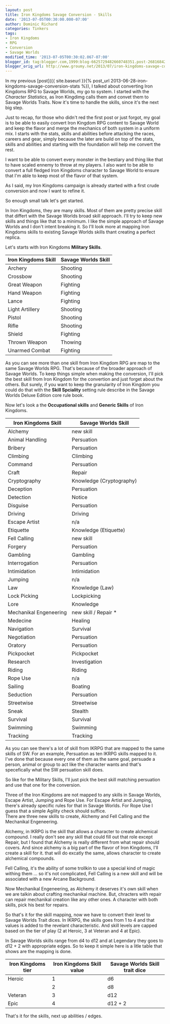 ```yaml
---
layout: post
title: Iron Kingdoms Savage Conversion - Skills
date: '2013-07-05T00:30:00.000-07:00'
author: Dominic Richard
categories: Tinkers
tags:
- Iron Kingdoms
- RPG
- Conversion
- Savage Worlds
modified_time: '2013-07-05T00:30:02.067-07:00'
blogger_id: tag:blogger.com,1999:blog-6625729482660748351.post-2681684214380615274
blogger_orig_url: http://www.groumy.net/2013/07/iron-kingdoms-savage-conversion-skills.html
---
```


In my previous [post]({{ site.baseurl }}{% post_url
2013-06-28-iron-kingdoms-savage-conversion-stats %}), I talked about
converting Iron Kingdoms RPG to Savage Worlds, my go to system. I
started with the *Character Statistics,* as Iron Kingdimg calls them and
convet them to Savage Worlds Traits. Now it's time to handle the skills,
since it's the next big step.  

Just to recap, for those who didn't red the first post or just forgot,
my goal is to be able to easily convert Iron Kingdom RPG content to
Savage World and keep the flavor and merge the mechanics of both system
in a uniform mix. I starts with the stats, skills and abilities before
attacking the races, careers and gear, simply because the later are
build on top of the stats, skills and abilities and starting with the
foundation will help me convert the rest.  
  
I want to be able to convert every monster in the bestiary and thing
like that to have scaled ennemy to throw at my players. I also want to
be able to convert a full fledged Iron Kingdoms character to Savage
World to ensure that I'm able to keep most of the flavor of that system.

  
As I said, my Iron Kingdoms campaign is already started with a first
crude conversion and now I want to refine it.   
  
So enough small talk let's get started.  
  
In Iron Kingdoms, they are many skills. Most of them are pretty precise
skill that differt with the Savage Worlds broad skill approach. I'll try
to keep new skills and things like that to a minimum. I like the simple
approach of Savage Worlds and I don't intent breaking it. So I'll look
more at mapping Iron Kingdoms skills to existing Savage Worlds skills
thant creating a perfect replica.   
  
Let's starts with Iron Kingdoms **Military Skills**.   
  
|Iron Kingdoms Skill|Savage Worlds Skill|
|---|---|
|Archery|Shooting|
|Crossbow|Shooting|
|Great Weapon|Fighting|
|Hand Weapon|Fighting|
|Lance|Fighting|
|Light Artillery|Shooting|
|Pistol|Shooting|
|Rifle|Shooting|
|Shield|Fighting|
|Thrown Weapon|Thowing|
|Unarmed Combat|Fighting|

As you can see more than one skill from Iron Kingdom RPG are map to the
same Savage Worlds RPG. That's because of the broader approach of Savage
Worlds. To keep things simple when making the conversion, I'll pick the
best skill from Iron Kingdom for the convertion and just forget about
the others. But surely, if you want to keep the granularity of Iron
Kingdom you could do that with the **Skill Spciality** setting rule
describe in the Savage Worlds Deluxe Edition core rule book.  
  
Now let's look a the **Occupational skills**  and<strong>  Generic
Skills</strong>  of Iron Kingdoms.  
  
|Iron Kingdoms Skill|Savage Worlds Skill|
|---|---|
|Alchemy|new skill|
|Animal Handling|Persuation|
|Bribery|Persuation|
|Climbing|Climbing|
|Command|Persuation|
|Craft|Repair|
|Cryptography|Knowledge (Cryptography)|
|Deception|Persuation|
|Detection|Notice|
|Disguise|Persuation|
|Driving|Driving|
|Escape Artist|n/a|
|Etiquette|Knowledge (Etiquette)|
|Fell Calling|new skill|
|Forgery|Persuation|
|Gambling|Gambling|
|Interrogation|Persuation|
|Intimidation|Intimidation|
|Jumping|n/a|
|Law|Knowledge (Law)|
|Lock Picking|Lockpicking|
|Lore|Knowledge|
|Mechanikal Engeneering|new skill / Repair \*|
|Medecine|Healing|
|Navigation|Survival|
|Negotiation|Persuation|
|Oratory|Persuation|
|Pickpocket|Pickpocket|
|Research|Investigation|
|Riding|Riding|
|Rope Use|n/a|
|Sailing|Boating|
|Seduction|Persuation|
|Streetwise|Streetwise|
|Sneak|Stealth|
|Survival|Survival|
|Swimming|Swimming|
|Tracking|Tracking|

As you can see there's a lot of skill from IKRPG that are mapped to the
same skills of SW. For an example, Persuation as ten IKRPG skills mapped
to it. I've done that because every one of them as the same goal,
persuade a person, animal or group to act like the character wants and
that's specefically what the SW persuation skill does.   
  
So like for the Military Skills, I'll just pick the best skill matching
persuation and use that one for the conversion.   
  
Three of the Iron Kingdoms are not mapped to any skills in Savage
Worlds, Escape Artist, Jumping and Rope Use. For Escape Artist and
Jumping, there's already specific rules for that in Savage Worlds. For
Rope Use I guess that a simple Agility check should suffice.  
There are three new skills to create, Alchemy and Fell Calling and the
Mechanikal Engeneering.  
  
Alchemy, in IKRPG is the skill that allows a character to create
alchemical compound. I really don't see any skill that could fill out
that role except Repair, but I found that Alchemy is really different
from what repair should covers. And since alchemy is a big part of the
flavor of Iron Kingdoms, I'll create a skill for it. that will do
excatly the same, allows character to create alchemical compounds.   
  
Fell Calling, it's the ability of some trollkin to use a special kind of
magic withing them ... so it's not complicated, Fell Calling is a new
skill and will be associated with a new Arcane Background.   
  
Now Mechanikal Engeneering, as Alchemy it deserves it's own skill when
we are talkin about crafting mechanikal machine. But, chracters with
repair can repair mechanikal creation like any other ones. A character
with both skills, pick his best for repairs.  
  
So that's it for the skill mapping, now we have to convert their level
to Savage Worlds Trait dices. In IKRPG, the skills goes from 1 to 4 and
that values is added to the revelant characteristic. And skill levels
are capped based on the tier of play (2 at Heroic, 3 at Veteran and 4 at
Epic).  
  
In Savage Worlds skills range from d4 to d12 and at Legendary they goes
to d12 + 2 with appropriate edges. So to keep it simple here is a litle
table that shows are the mapping is done.  
  
|Iron Kingdoms tier|Iron Kingdoms Skill value|Savage Worlds Skill trait dice|
|---|---|---|
|Heroic|1|d6|
||2|d8|
|Veteran|3|d12|
|Epic|4|d12 + 2|
That's it for the skills, next up abilities / edges.

<!--stackedit_data:
eyJoaXN0b3J5IjpbMTEyMDYwMTc3OCwtMTM1NjExNzM1OF19
-->
